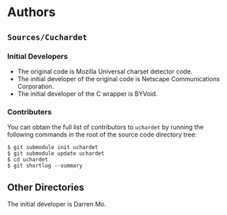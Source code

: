 # Authors

## `Sources/Cuchardet`

### Initial Developers

- The original code is Mozilla Universal charset detector code.
- The initial developer of the original code is Netscape Communications Corporation.
- The initial developer of the C wrapper is BYVoid.

### Contributers

You can obtain the full list of contributors to `uchardet` by running the following commands in the root of the source code directory tree:
```
$ git submodule init uchardet
$ git submodule update uchardet
$ cd uchardet
$ git shortlog --summary
```

## Other Directories

The initial developer is Darren Mo.
